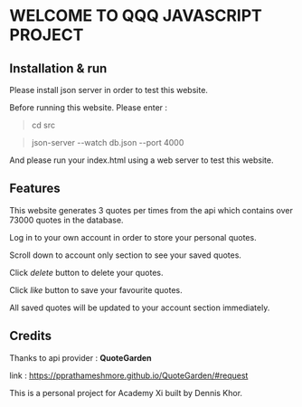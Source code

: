 # WELCOME TO QQQ JAVASCRIPT PROJECT

## Installation & run

Please install json server in order to test this website.

Before running this website. Please enter :

> cd src

> json-server --watch db.json --port 4000

And please run your index.html using a web server to test this website.

## Features

This website generates 3 quotes per times from the api which contains over 73000 quotes in the database.

Log in to your own account in order to store your personal quotes.

Scroll down to account only section to see your saved quotes.

Click _delete_ button to delete your quotes.

Click _like_ button to save your favourite quotes.

All saved quotes will be updated to your account section immediately.

## Credits

Thanks to api provider : **QuoteGarden**

link : https://pprathameshmore.github.io/QuoteGarden/#request

This is a personal project for Academy Xi built by Dennis Khor.
